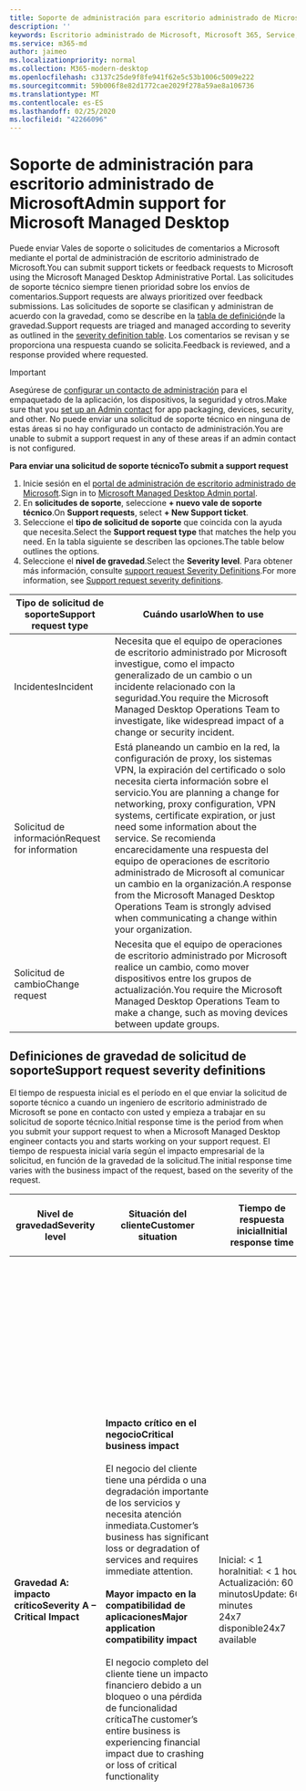 ```yaml
---
title: Soporte de administración para escritorio administrado de Microsoft
description: ''
keywords: Escritorio administrado de Microsoft, Microsoft 365, Service, Documentation
ms.service: m365-md
author: jaimeo
ms.localizationpriority: normal
ms.collection: M365-modern-desktop
ms.openlocfilehash: c3137c25de9f8fe941f62e5c53b1006c5009e222
ms.sourcegitcommit: 59b006f8e82d1772cae2029f278a59ae8a106736
ms.translationtype: MT
ms.contentlocale: es-ES
ms.lasthandoff: 02/25/2020
ms.locfileid: "42266096"
---
```

# <a name="admin-support-for-microsoft-managed-desktop"></a><span data-ttu-id="6ca57-103">Soporte de administración para escritorio administrado de Microsoft</span><span class="sxs-lookup"><span data-stu-id="6ca57-103">Admin support for Microsoft Managed Desktop</span></span>

<span data-ttu-id="6ca57-104">Puede enviar Vales de soporte o solicitudes de comentarios a Microsoft mediante el portal de administración de escritorio administrado de Microsoft.</span><span class="sxs-lookup"><span data-stu-id="6ca57-104">You can submit support tickets or feedback requests to Microsoft using the Microsoft Managed Desktop Administrative Portal.</span></span> <span data-ttu-id="6ca57-105">Las solicitudes de soporte técnico siempre tienen prioridad sobre los envíos de comentarios.</span><span class="sxs-lookup"><span data-stu-id="6ca57-105">Support requests are always prioritized over feedback submissions.</span></span> <span data-ttu-id="6ca57-106">Las solicitudes de soporte se clasifican y administran de acuerdo con la gravedad, como se describe en la [tabla de definición](#sev)de la gravedad.</span><span class="sxs-lookup"><span data-stu-id="6ca57-106">Support requests are triaged and managed according to severity as outlined in the [severity definition table](#sev).</span></span> <span data-ttu-id="6ca57-107">Los comentarios se revisan y se proporciona una respuesta cuando se solicita.</span><span class="sxs-lookup"><span data-stu-id="6ca57-107">Feedback is reviewed, and a response provided where requested.</span></span> 

>[!IMPORTANT]
><span data-ttu-id="6ca57-108">Asegúrese de [configurar un contacto de administración](../get-started/add-admin-contacts.md) para el empaquetado de la aplicación, los dispositivos, la seguridad y otros.</span><span class="sxs-lookup"><span data-stu-id="6ca57-108">Make sure that you [set up an Admin contact](../get-started/add-admin-contacts.md) for app packaging, devices, security, and other.</span></span> <span data-ttu-id="6ca57-109">No puede enviar una solicitud de soporte técnico en ninguna de estas áreas si no hay configurado un contacto de administración.</span><span class="sxs-lookup"><span data-stu-id="6ca57-109">You are unable to submit a support request in any of these areas if an admin contact is not configured.</span></span>

<span data-ttu-id="6ca57-110">**Para enviar una solicitud de soporte técnico**</span><span class="sxs-lookup"><span data-stu-id="6ca57-110">**To submit a support request**</span></span>
1. <span data-ttu-id="6ca57-111">Inicie sesión en el [portal de administración de escritorio administrado de Microsoft](https://aka.ms/mwaasportal).</span><span class="sxs-lookup"><span data-stu-id="6ca57-111">Sign in to [Microsoft Managed Desktop Admin portal](https://aka.ms/mwaasportal).</span></span> 
2. <span data-ttu-id="6ca57-112">En **solicitudes de soporte**, seleccione **+ nuevo vale de soporte técnico**.</span><span class="sxs-lookup"><span data-stu-id="6ca57-112">On **Support requests**, select **+ New Support ticket**.</span></span>
3. <span data-ttu-id="6ca57-113">Seleccione el **tipo de solicitud de soporte** que coincida con la ayuda que necesita.</span><span class="sxs-lookup"><span data-stu-id="6ca57-113">Select the **Support request type** that matches the help you need.</span></span> <span data-ttu-id="6ca57-114">En la tabla siguiente se describen las opciones.</span><span class="sxs-lookup"><span data-stu-id="6ca57-114">The table below outlines the options.</span></span> 
4. <span data-ttu-id="6ca57-115">Seleccione el **nivel de gravedad**.</span><span class="sxs-lookup"><span data-stu-id="6ca57-115">Select the **Severity level**.</span></span> <span data-ttu-id="6ca57-116">Para obtener más información, consulte [support request Severity Definitions](#sev).</span><span class="sxs-lookup"><span data-stu-id="6ca57-116">For more information, see [Support request severity definitions](#sev).</span></span> 

<span data-ttu-id="6ca57-117">Tipo de solicitud de soporte</span><span class="sxs-lookup"><span data-stu-id="6ca57-117">Support request type</span></span> | <span data-ttu-id="6ca57-118">Cuándo usarlo</span><span class="sxs-lookup"><span data-stu-id="6ca57-118">When to use</span></span>
--- | ---
<span data-ttu-id="6ca57-119">Incidentes</span><span class="sxs-lookup"><span data-stu-id="6ca57-119">Incident</span></span> | <span data-ttu-id="6ca57-120">Necesita que el equipo de operaciones de escritorio administrado por Microsoft investigue, como el impacto generalizado de un cambio o un incidente relacionado con la seguridad.</span><span class="sxs-lookup"><span data-stu-id="6ca57-120">You require the Microsoft Managed Desktop Operations Team to investigate, like widespread impact of a change or security incident.</span></span>
<span data-ttu-id="6ca57-121">Solicitud de información</span><span class="sxs-lookup"><span data-stu-id="6ca57-121">Request for information</span></span> | <span data-ttu-id="6ca57-122">Está planeando un cambio en la red, la configuración de proxy, los sistemas VPN, la expiración del certificado o solo necesita cierta información sobre el servicio.</span><span class="sxs-lookup"><span data-stu-id="6ca57-122">You are planning a change for networking, proxy configuration, VPN systems, certificate expiration, or just need some information about the service.</span></span> <span data-ttu-id="6ca57-123">Se recomienda encarecidamente una respuesta del equipo de operaciones de escritorio administrado de Microsoft al comunicar un cambio en la organización.</span><span class="sxs-lookup"><span data-stu-id="6ca57-123">A response from the Microsoft Managed Desktop Operations Team is strongly advised when communicating a change within your organization.</span></span>
<span data-ttu-id="6ca57-124">Solicitud de cambio</span><span class="sxs-lookup"><span data-stu-id="6ca57-124">Change request</span></span> | <span data-ttu-id="6ca57-125">Necesita que el equipo de operaciones de escritorio administrado por Microsoft realice un cambio, como mover dispositivos entre los grupos de actualización.</span><span class="sxs-lookup"><span data-stu-id="6ca57-125">You require the Microsoft Managed Desktop Operations Team to make a change, such as moving devices between update groups.</span></span>

<span id="sev" />

## <a name="support-request-severity-definitions"></a><span data-ttu-id="6ca57-126">Definiciones de gravedad de solicitud de soporte</span><span class="sxs-lookup"><span data-stu-id="6ca57-126">Support request severity definitions</span></span>

<span data-ttu-id="6ca57-127">El tiempo de respuesta inicial es el período en el que enviar la solicitud de soporte técnico a cuando un ingeniero de escritorio administrado de Microsoft se pone en contacto con usted y empieza a trabajar en su solicitud de soporte técnico.</span><span class="sxs-lookup"><span data-stu-id="6ca57-127">Initial response time is the period from when you submit your support request to when a Microsoft Managed Desktop engineer contacts you and starts working on your support request.</span></span> <span data-ttu-id="6ca57-128">El tiempo de respuesta inicial varía según el impacto empresarial de la solicitud, en función de la gravedad de la solicitud.</span><span class="sxs-lookup"><span data-stu-id="6ca57-128">The initial response time varies with the business impact of the request, based on the severity of the request.</span></span>

<span data-ttu-id="6ca57-129">Nivel de gravedad</span><span class="sxs-lookup"><span data-stu-id="6ca57-129">Severity level</span></span>  | <span data-ttu-id="6ca57-130">Situación del cliente</span><span class="sxs-lookup"><span data-stu-id="6ca57-130">Customer situation</span></span> |  <span data-ttu-id="6ca57-131">Tiempo de respuesta inicial</span><span class="sxs-lookup"><span data-stu-id="6ca57-131">Initial response time</span></span>   | <span data-ttu-id="6ca57-132">Respuesta del cliente esperada</span><span class="sxs-lookup"><span data-stu-id="6ca57-132">Expected customer response</span></span>
--- | --- | --- | ---
<span data-ttu-id="6ca57-133">**Gravedad A: impacto crítico**</span><span class="sxs-lookup"><span data-stu-id="6ca57-133">**Severity A – Critical Impact**</span></span> |  <span data-ttu-id="6ca57-134">**Impacto crítico en el negocio**</span><span class="sxs-lookup"><span data-stu-id="6ca57-134">**Critical business impact**</span></span><br><br><span data-ttu-id="6ca57-135">El negocio del cliente tiene una pérdida o una degradación importante de los servicios y necesita atención inmediata.</span><span class="sxs-lookup"><span data-stu-id="6ca57-135">Customer’s business has significant loss or degradation of services and requires immediate attention.</span></span><br><br><span data-ttu-id="6ca57-136">**Mayor impacto en la compatibilidad de aplicaciones**</span><span class="sxs-lookup"><span data-stu-id="6ca57-136">**Major application compatibility impact**</span></span><br><br><span data-ttu-id="6ca57-137">El negocio completo del cliente tiene un impacto financiero debido a un bloqueo o una pérdida de funcionalidad crítica</span><span class="sxs-lookup"><span data-stu-id="6ca57-137">The customer’s entire business is experiencing financial impact due to crashing or loss of critical functionality</span></span> | <span data-ttu-id="6ca57-138">Inicial: < 1 hora</span><span class="sxs-lookup"><span data-stu-id="6ca57-138">Initial: < 1 hour</span></span><br><span data-ttu-id="6ca57-139">Actualización: 60 minutos</span><span class="sxs-lookup"><span data-stu-id="6ca57-139">Update: 60 minutes</span></span><br><span data-ttu-id="6ca57-140">24x7 disponible</span><span class="sxs-lookup"><span data-stu-id="6ca57-140">24x7 available</span></span> | <span data-ttu-id="6ca57-141">Al seleccionar severidad A, se confirma que el problema tiene un impacto crítico en el negocio, con pérdidas y degradación graves de los servicios.</span><span class="sxs-lookup"><span data-stu-id="6ca57-141">When you select Severity A, you confirm that the issue has critical business impact, with severe loss and degradation of services.</span></span> <br><br><span data-ttu-id="6ca57-142">El problema exige una respuesta inmediata y se compromete a realizar una operación continua constante todos los días con el equipo de Microsoft hasta la resolución; de lo contrario, es posible que Microsoft reduzca la gravedad al nivel B.</span><span class="sxs-lookup"><span data-stu-id="6ca57-142">The issue demands an immediate response, and you commit to continuous 24x7 operation every day with the Microsoft team until resolution, otherwise, Microsoft may at its discretion decrease the Severity to level B.</span></span><br><br> <span data-ttu-id="6ca57-143">También debe asegurarse de que Microsoft tiene su información de contacto exacta.</span><span class="sxs-lookup"><span data-stu-id="6ca57-143">You also ensure that Microsoft has your accurate contact information.</span></span> 
<span data-ttu-id="6ca57-144">**Gravedad B: impacto moderado**</span><span class="sxs-lookup"><span data-stu-id="6ca57-144">**Severity B – Moderate Impact**</span></span> |  <span data-ttu-id="6ca57-145">**Impacto empresarial moderado**</span><span class="sxs-lookup"><span data-stu-id="6ca57-145">**Moderate business impact**</span></span><br><br><span data-ttu-id="6ca57-146">El negocio del cliente ha perdido o degradado los servicios de forma moderada, pero el trabajo puede continuar razonablemente de una manera perjudicada.</span><span class="sxs-lookup"><span data-stu-id="6ca57-146">Customer’s business has moderate loss or degradation of services, but work can reasonably continue in an impaired manner.</span></span><br><br><span data-ttu-id="6ca57-147">**Impacto moderado en la compatibilidad de aplicaciones**</span><span class="sxs-lookup"><span data-stu-id="6ca57-147">**Moderate application compatibility impact**</span></span><br><br><span data-ttu-id="6ca57-148">Un grupo de negocio específico ya no es productivo, debido al comportamiento de bloqueo o a la pérdida de funcionalidad crítica.</span><span class="sxs-lookup"><span data-stu-id="6ca57-148">A specific business group is no longer productive, due to crashing behavior or loss of critical functionality.</span></span> |  <span data-ttu-id="6ca57-149">Inicial: < 4 horas</span><span class="sxs-lookup"><span data-stu-id="6ca57-149">Initial: < 4 hours</span></span><br><span data-ttu-id="6ca57-150">Actualización: 12 horas</span><span class="sxs-lookup"><span data-stu-id="6ca57-150">Update: 12 hours</span></span><br><span data-ttu-id="6ca57-151">Horario comercial (24x7 disponible)</span><span class="sxs-lookup"><span data-stu-id="6ca57-151">Business hours (24x7 available)</span></span> | <span data-ttu-id="6ca57-152">Al seleccionar la gravedad B, se confirma que el problema tiene un impacto moderado en su empresa con la pérdida y la degradación de los servicios, pero las soluciones alternativas permiten una continuidad del negocio razonable, aunque temporal.</span><span class="sxs-lookup"><span data-stu-id="6ca57-152">When you select Severity B, you confirm that the issue has moderate impact to your business with loss and degradation of services, but workarounds enable reasonable, albeit temporary, business continuity.</span></span> <br><br><span data-ttu-id="6ca57-153">El problema exige una respuesta urgente.</span><span class="sxs-lookup"><span data-stu-id="6ca57-153">The issue demands an urgent response.</span></span> <span data-ttu-id="6ca57-154">Si elige 24x7 cuando envía la solicitud de soporte técnico, se compromete a realizar una operación continua constante todos los días con el equipo de Microsoft hasta la resolución; de lo contrario, es posible que Microsoft reduzca la gravedad al nivel C. Si elige la asistencia de horario comercial cuando envía un incidente de gravedad B, Microsoft se pondrá en contacto con usted durante el horario comercial.</span><span class="sxs-lookup"><span data-stu-id="6ca57-154">If you chose 24x7 when you submit the support request, you commit to a continuous 24x7 operation every day with the Microsoft team until resolution, otherwise, Microsoft might at its discretion decrease the severity to level C. If you chose business-hours support when you submit a Severity B incident, Microsoft will contact you during business hours only.</span></span><br><br><span data-ttu-id="6ca57-155">También debe asegurarse de que Microsoft tiene su información de contacto exacta.</span><span class="sxs-lookup"><span data-stu-id="6ca57-155">You also ensure that Microsoft has your accurate contact information.</span></span>
<span data-ttu-id="6ca57-156">**Gravedad C: impacto mínimo**</span><span class="sxs-lookup"><span data-stu-id="6ca57-156">**Severity C – Minimal Impact**</span></span> |   <span data-ttu-id="6ca57-157">**Impacto empresarial mínimo**</span><span class="sxs-lookup"><span data-stu-id="6ca57-157">**Minimum business impact**</span></span><br><br> <span data-ttu-id="6ca57-158">El negocio del cliente está funcionando con impedimentos menores de servicios.</span><span class="sxs-lookup"><span data-stu-id="6ca57-158">Customer’s business is functioning with minor impediments of services.</span></span><br><br><span data-ttu-id="6ca57-159">**Menor impacto en la compatibilidad de aplicaciones**</span><span class="sxs-lookup"><span data-stu-id="6ca57-159">**Minor application compatibility impact**</span></span><br><br><span data-ttu-id="6ca57-160">Los usuarios que podrían no estar relacionados experimentan problemas de compatibilidad menores que no evitan la productividad</span><span class="sxs-lookup"><span data-stu-id="6ca57-160">Potentially unrelated users experience minor compatibility issues that do not prevent productivity</span></span> |    <span data-ttu-id="6ca57-161">Inicial: < 8 horas</span><span class="sxs-lookup"><span data-stu-id="6ca57-161">Initial: < 8 hours</span></span><br><span data-ttu-id="6ca57-162">Actualización: 24 horas</span><span class="sxs-lookup"><span data-stu-id="6ca57-162">Update: 24 hours</span></span><br><span data-ttu-id="6ca57-163">Horario comercial</span><span class="sxs-lookup"><span data-stu-id="6ca57-163">Business hours</span></span>  | <span data-ttu-id="6ca57-164">Al seleccionar la gravedad C, se confirma que el problema tiene un impacto mínimo en su empresa con impedimentos menores de servicio.</span><span class="sxs-lookup"><span data-stu-id="6ca57-164">When you select Severity C, you confirm that the issue has minimum impact to your business with minor impediment of service.</span></span><br><br><span data-ttu-id="6ca57-165">Para un incidente de gravedad C, Microsoft se pondrá en contacto con usted durante el horario comercial.</span><span class="sxs-lookup"><span data-stu-id="6ca57-165">For a Severity C incident, Microsoft will contact you during business hours only.</span></span><br><br><span data-ttu-id="6ca57-166">También debe asegurarse de que Microsoft tiene su información de contacto precisa</span><span class="sxs-lookup"><span data-stu-id="6ca57-166">You also ensure that Microsoft has your accurate contact information</span></span>

<span data-ttu-id="6ca57-167">Detalles adicionales:</span><span class="sxs-lookup"><span data-stu-id="6ca57-167">Additional details:</span></span>
- <span data-ttu-id="6ca57-168">**Idiomas de soporte técnico** : todo el soporte se proporciona en inglés.</span><span class="sxs-lookup"><span data-stu-id="6ca57-168">**Support languages** - All support is provided in English.</span></span>
- <span data-ttu-id="6ca57-169">**Cambios** en el nivel de gravedad: Microsoft puede degradar el nivel de gravedad si el cliente no puede proporcionar recursos o respuestas adecuados para permitir que Microsoft continúe con los esfuerzos de resolución de problemas.</span><span class="sxs-lookup"><span data-stu-id="6ca57-169">**Severity level changes** - Microsoft may downgrade the severity level if the customer is not able to provide adequate resources or responses to enable Microsoft to continue with problem resolution efforts.</span></span> 
- <span data-ttu-id="6ca57-170">**Horario comercial** : en la mayoría de los países, el horario comercial es de 9:00 a.m. a 5:00 P.m., hora estándar del Pacífico.</span><span class="sxs-lookup"><span data-stu-id="6ca57-170">**Business hours** - For most countries, business hours are from 9:00 AM to 5:00 PM, Pacific Standard Time.</span></span>
- <span data-ttu-id="6ca57-171">**Compatibilidad de aplicaciones** : para tener en cuenta un problema de compatibilidad de aplicaciones, debe haber un error reproducible, de la misma versión de la aplicación, entre la versión anterior y la versión actual de Windows u Office.</span><span class="sxs-lookup"><span data-stu-id="6ca57-171">**Application compatibility** - For an application compatibility issue to be considered, there must be a reproduceable error, of the same version of the application, between the previous and current version of Windows or Office.</span></span> <span data-ttu-id="6ca57-172">Para resolver problemas de compatibilidad de aplicaciones, Microsoft requiere un punto de contacto del cliente con el que trabajar.</span><span class="sxs-lookup"><span data-stu-id="6ca57-172">To resolve application compatibility issues, Microsoft requires a customer point of contact to work with.</span></span> <span data-ttu-id="6ca57-173">La persona debe trabajar directamente con nuestro equipo de seguimiento rápido para investigar y resolver el problema.</span><span class="sxs-lookup"><span data-stu-id="6ca57-173">The individual must work directly with our Fast Track team to investigate and resolve the issue.</span></span>
- <span data-ttu-id="6ca57-174">**Tiempo de respuesta del cliente** Si un cliente no puede cumplir los requisitos de respuesta esperados, Microsoft reducirá la solicitud en un nivel de gravedad, con un mínimo de gravedad C. Si un cliente no responde a las solicitudes de acción, Microsoft se atenuará y cerrará la solicitud de soporte en un plazo de 48 horas a partir de la última solicitud.</span><span class="sxs-lookup"><span data-stu-id="6ca57-174">**Customer response time** If a customer is unable to meet the expected response requirements, Microsoft will downgrade the request by one severity level, to a minimum of Severity C. If a customer is unresponsive to requests for action, Microsoft will mitigate and close the support request within 48 hours of the last request.</span></span>

## <a name="provide-feedback"></a><span data-ttu-id="6ca57-175">Enviar comentarios</span><span class="sxs-lookup"><span data-stu-id="6ca57-175">Provide feedback</span></span>

<span data-ttu-id="6ca57-176">Agradecemos sus comentarios y la usamos para mejorar la experiencia de soporte de administración.</span><span class="sxs-lookup"><span data-stu-id="6ca57-176">We appreciate your feedback and use it to improve the admin support experience.</span></span>

<span data-ttu-id="6ca57-177">Una vez que un vale está en estado **mitigado** o **resuelto** , puede compartir sus comentarios sobre su experiencia con ese problema en particular.</span><span class="sxs-lookup"><span data-stu-id="6ca57-177">Once a ticket is in the **Mitigated** or **Resolved** state, you can share your feedback on your experience with that particular issue.</span></span> <span data-ttu-id="6ca57-178">Para ello, vaya a la página **solicitudes de soporte técnico** en el portal de administración.</span><span class="sxs-lookup"><span data-stu-id="6ca57-178">To do this, go to the **Support requests** page in the Admin portal.</span></span> <span data-ttu-id="6ca57-179">Seleccione el vale específico.</span><span class="sxs-lookup"><span data-stu-id="6ca57-179">Select the specific ticket.</span></span> <span data-ttu-id="6ca57-180">En el momento en que aparece en el lado derecho, seleccione la pestaña **comentarios** y proporcione la información solicitada.</span><span class="sxs-lookup"><span data-stu-id="6ca57-180">In the fly-in that appears on the right side, select the **Feedback** tab, and provide the requested information.</span></span> <span data-ttu-id="6ca57-181">Tenga cuidado de no incluir información personal en el formulario de comentarios.</span><span class="sxs-lookup"><span data-stu-id="6ca57-181">Be careful not to include any personal information in the feedback form.</span></span> <span data-ttu-id="6ca57-182">Para obtener más información acerca de la privacidad, consulte la [declaración de privacidad de Microsoft](https://privacy.microsoft.com/privacystatement).</span><span class="sxs-lookup"><span data-stu-id="6ca57-182">For more information about privacy, see the [Microsoft Privacy Statement](https://privacy.microsoft.com/privacystatement).</span></span>

![Formulario de comentarios](../../media/feedback_form.png)



## <a name="additional-resources"></a><span data-ttu-id="6ca57-184">Recursos adicionales</span><span class="sxs-lookup"><span data-stu-id="6ca57-184">Additional resources</span></span>
- <span data-ttu-id="6ca57-185">[Compatibilidad con el usuario final para escritorio administrado de Microsoft](end-user-support.md).</span><span class="sxs-lookup"><span data-stu-id="6ca57-185">[End user support for Microsoft Managed Desktop](end-user-support.md).</span></span> 
- <span data-ttu-id="6ca57-186">[Soporte para escritorio administrado de Microsoft](../service-description/support.md).</span><span class="sxs-lookup"><span data-stu-id="6ca57-186">[Support for Microsoft Managed Desktop](../service-description/support.md).</span></span> 
- <span data-ttu-id="6ca57-187">Si ya se ha suscrito a escritorio administrado de Microsoft, puede encontrar procedimientos detallados, flujos de proceso, instrucciones de trabajo y preguntas más frecuentes en la guía de administración de escritorio administrado de Microsoft en la sección **recursos en línea** del [portal de administración de escritorio administrado de Microsoft](https://aka.ms/mwaasportal).</span><span class="sxs-lookup"><span data-stu-id="6ca57-187">If you already subscribe to Microsoft Managed Desktop, you can find detailed procedures, process flows, work instructions, and FAQs in the Microsoft Managed Desktop Admin Guide in the **Online resources** section of the [Microsoft Managed Desktop Admin Portal](https://aka.ms/mwaasportal).</span></span>
